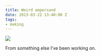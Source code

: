 ```yaml
---
title: Weird ampersand
date: 2013-03-22 13:40:00 Z
tags:
- making
---
```


![](https://dl.dropbox.com/u/28312/Yoko.is%20Assets/Images/2013-0322-ampersand.jpg)

From something else I’ve been working on.

